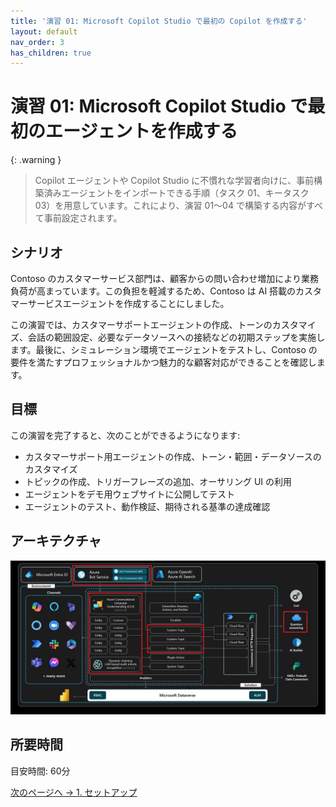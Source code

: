 ```yaml
---
title: '演習 01: Microsoft Copilot Studio で最初の Copilot を作成する'
layout: default
nav_order: 3
has_children: true
---
```


# 演習 01: Microsoft Copilot Studio で最初のエージェントを作成する

{: .warning } 
> Copilot エージェントや Copilot Studio に不慣れな学習者向けに、事前構築済みエージェントをインポートできる手順（タスク 01、キータスク 03）を用意しています。これにより、演習 01～04 で構築する内容がすべて事前設定されます。

## シナリオ

Contoso のカスタマーサービス部門は、顧客からの問い合わせ増加により業務負荷が高まっています。この負担を軽減するため、Contoso は AI 搭載のカスタマーサービスエージェントを作成することにしました。

この演習では、カスタマーサポートエージェントの作成、トーンのカスタマイズ、会話の範囲設定、必要なデータソースへの接続などの初期ステップを実施します。最後に、シミュレーション環境でエージェントをテストし、Contoso の要件を満たすプロフェッショナルかつ魅力的な顧客対応ができることを確認します。

## 目標

この演習を完了すると、次のことができるようになります:

- カスタマーサポート用エージェントの作成、トーン・範囲・データソースのカスタマイズ
- トピックの作成、トリガーフレーズの追加、オーサリング UI の利用
- エージェントをデモ用ウェブサイトに公開してテスト
- エージェントのテスト、動作検証、期待される基準の達成確認

## アーキテクチャ

![1maxxwc7.jpg](../../media/1maxxwc7.jpg)

## 所要時間

目安時間: 60分

[次のページへ → 1. セットアップ](0101.md)